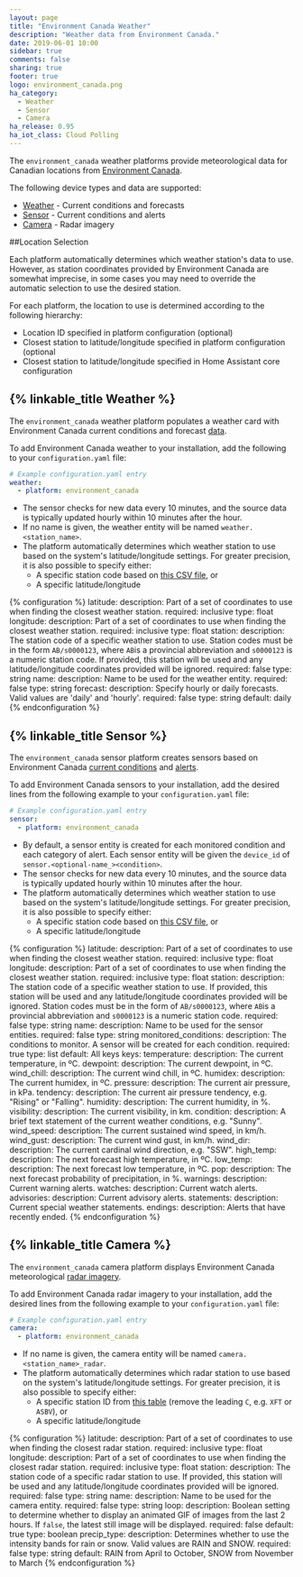 ```yaml
---
layout: page
title: "Environment Canada Weather"
description: "Weather data from Environment Canada."
date: 2019-06-01 10:00
sidebar: true
comments: false
sharing: true
footer: true
logo: environment_canada.png
ha_category:
  - Weather
  - Sensor
  - Camera
ha_release: 0.95
ha_iot_class: Cloud Polling
---
```


The `environment_canada` weather platforms provide meteorological data for Canadian locations from [Environment Canada](hhttps://weather.gc.ca/index_e.html).

The following device types and data are supported:

- [Weather](#weather) - Current conditions and forecasts
- [Sensor](#sensor) - Current conditions and alerts
- [Camera](#camera) - Radar imagery

##Location Selection

Each platform automatically determines which weather station's data to use. However, as station coordinates provided by Environment Canada are somewhat imprecise, in some cases you may need to override the automatic selection to use the desired station.

For each platform, the location to use is determined according to the following hierarchy:

  - Location ID specified in platform configuration (optional)
  - Closest station to latitude/longitude specified in platform configuration (optional
  - Closest station to latitude/longitude specified in Home Assistant core configuration

## {% linkable_title Weather %}

The `environment_canada` weather platform populates a weather card with Environment Canada current conditions and forecast [data](https://weather.gc.ca/canada_e.html).

To add Environment Canada weather to your installation, add the following to your `configuration.yaml` file:

```yaml
# Example configuration.yaml entry
weather:
  - platform: environment_canada
```

- The sensor checks for new data every 10 minutes, and the source data is typically updated hourly within 10 minutes after the hour.
- If no name is given, the weather entity will be named `weather.<station_name>`.
- The platform automatically determines which weather station to use based on the system's latitude/longitude settings. For greater precision, it is also possible to specify either:
    - A specific station code based on [this CSV file](http://dd.weatheroffice.ec.gc.ca/citypage_weather/docs/site_list_towns_en.csv), or
    - A specific latitude/longitude

{% configuration %}
latitude:
  description: Part of a set of coordinates to use when finding the closest weather station.
  required: inclusive
  type: float
longitude:
  description: Part of a set of coordinates to use when finding the closest weather station.
  required: inclusive
  type: float
station:
  description: The station code of a specific weather station to use. Station codes must be in the form `AB/s0000123`, where `AB`is a provincial abbreviation and `s0000123` is a numeric station code. If provided, this station will be used and any latitude/longitude coordinates provided will be ignored.
  required: false
  type: string
name:
  description: Name to be used for the weather entity.
  required: false
  type: string
forecast:
  description: Specify hourly or daily forecasts. Valid values are 'daily' and 'hourly'.
  required: false
  type: string
  default: daily
{% endconfiguration %}

## {% linkable_title Sensor %}

The `environment_canada` sensor platform creates sensors based on Environment Canada [current conditions](https://weather.gc.ca/canada_e.html) and [alerts](https://weather.gc.ca/warnings/index_e.html).

To add Environment Canada sensors to your installation, add the desired lines from the following example to your `configuration.yaml` file:

```yaml
# Example configuration.yaml entry
sensor:
  - platform: environment_canada
```

- By default, a sensor entity is created for each monitored condition and each category of alert. Each sensor entity will be given the `device_id` of `sensor.<optional-name_><condition>`.
- The sensor checks for new data every 10 minutes, and the source data is typically updated hourly within 10 minutes after the hour.
- The platform automatically determines which weather station to use based on the system's latitude/longitude settings. For greater precision, it is also possible to specify either:
    - A specific station code based on [this CSV file](http://dd.weatheroffice.ec.gc.ca/citypage_weather/docs/site_list_towns_en.csv), or
    - A specific latitude/longitude

{% configuration %}
latitude:
  description: Part of a set of coordinates to use when finding the closest weather station.
  required: inclusive
  type: float
longitude:
  description: Part of a set of coordinates to use when finding the closest weather station.
  required: inclusive
  type: float
station:
  description: The station code of a specific weather station to use. If provided, this station will be used and any latitude/longitude coordinates provided will be ignored. Station codes must be in the form of `AB/s0000123`, where `AB`is a provincial abbreviation and `s0000123` is a numeric station code. 
  required: false
  type: string
name:
  description: Name to be used for the sensor entities.
  required: false
  type: string
monitored_conditions:
  description: The conditions to monitor. A sensor will be created for each condition.
  required: true
  type: list
  default: All keys
  keys:
    temperature:
      description: The current temperature, in ºC.
    dewpoint:
      description: The current dewpoint, in ºC.
    wind_chill:
      description: The current wind chill, in ºC.
    humidex:
      description: The current humidex, in ºC.
    pressure:
      description: The current air pressure, in kPa.
    tendency:
      description: The current air pressure tendency, e.g. "Rising" or "Falling".
    humidity:
      description: The current humidity, in %.
    visibility:
      description: The current visibility, in km.
    condition:
      description: A brief text statement of the current weather conditions, e.g. "Sunny".
    wind_speed:
      description: The current sustained wind speed, in km/h.
    wind_gust:
      description: The current wind gust, in km/h.
    wind_dir:
      description: The current cardinal wind direction, e.g. "SSW".
    high_temp:
      description: The next forecast high temperature, in ºC.
    low_temp:
      description: The next forecast low temperature, in ºC.
    pop:
      description: The next forecast probability of precipitation, in %.
    warnings:
      description: Current warning alerts.
    watches:
      description: Current watch alerts.
    advisories:
      description: Current advisory alerts.
    statements:
      description: Current special weather statements.
    endings:
      description: Alerts that have recently ended.
{% endconfiguration %}

## {% linkable_title Camera %}

The `environment_canada` camera platform displays Environment Canada meteorological [radar imagery](https://weather.gc.ca/radar/index_e.html).

To add Environment Canada radar imagery to your installation, add the desired lines from the following example to your `configuration.yaml` file:

```yaml
# Example configuration.yaml entry
camera:
  - platform: environment_canada
```

- If no name is given, the camera entity will be named `camera.<station_name>_radar`.
- The platform automatically determines which radar station to use based on the system's latitude/longitude settings. For greater precision, it is also possible to specify either:
    - A specific station ID from [this table](https://en.wikipedia.org/wiki/Canadian_weather_radar_network#List_of_radars) (remove the leading `C`, e.g. `XFT` or `ASBV`), or
    - A specific latitude/longitude

{% configuration %}
latitude:
  description: Part of a set of coordinates to use when finding the closest radar station.
  required: inclusive
  type: float
longitude:
  description: Part of a set of coordinates to use when finding the closest radar station.
  required: inclusive
  type: float
station: 
  description: The station code of a specific radar station to use. If provided, this station will be used and any latitude/longitude coordinates provided will be ignored.
  required: false
  type: string
name:
  description: Name to be used for the camera entity.
  required: false
  type: string
loop:
  description: Boolean setting to determine whether to display an animated GIF of images from the last 2 hours. If `false`, the latest still image will be displayed.
  required: false
  default: true
  type: boolean
precip_type:
  description: Determines whether to use the intensity bands for rain or snow. Valid values are RAIN and SNOW.
  required: false
  type: string
  default: RAIN from April to October, SNOW from November to March
{% endconfiguration %}
